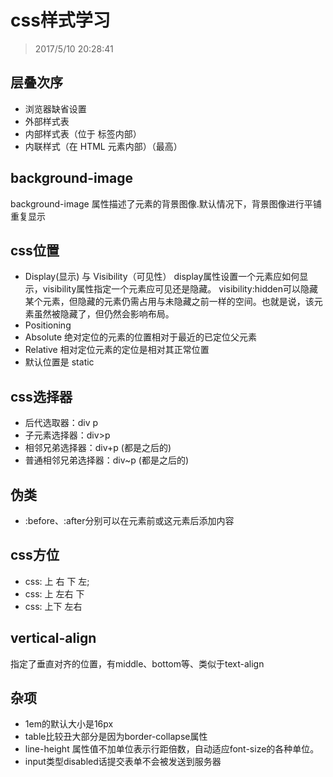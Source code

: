 # css样式学习
> 2017/5/10 20:28:41

## 层叠次序
* 浏览器缺省设置
* 外部样式表
* 内部样式表（位于 <head> 标签内部）
* 内联样式（在 HTML 元素内部）（最高）
## background-image
background-image 属性描述了元素的背景图像.默认情况下，背景图像进行平铺重复显示
## css位置
* Display(显示) 与 Visibility（可见性）
display属性设置一个元素应如何显示，visibility属性指定一个元素应可见还是隐藏。
visibility:hidden可以隐藏某个元素，但隐藏的元素仍需占用与未隐藏之前一样的空间。也就是说，该元素虽然被隐藏了，但仍然会影响布局。
* Positioning
* Absolute 绝对定位的元素的位置相对于最近的已定位父元素
* Relative 相对定位元素的定位是相对其正常位置
* 默认位置是 static
## css选择器
* 后代选取器：div p
* 子元素选择器：div>p
* 相邻兄弟选择器：div+p (都是之后的)
* 普通相邻兄弟选择器：div~p (都是之后的)
## 伪类
* :before、:after分别可以在元素前或这元素后添加内容
## css方位
* css: 上 右 下 左;
* css: 上 左右 下
* css: 上下 左右
## vertical-align
指定了垂直对齐的位置，有middle、bottom等、类似于text-align
## 杂项
* 1em的默认大小是16px
* table比较丑大部分是因为border-collapse属性
* line-height 属性值不加单位表示行距倍数，自动适应font-size的各种单位。
* input类型disabled话提交表单不会被发送到服务器